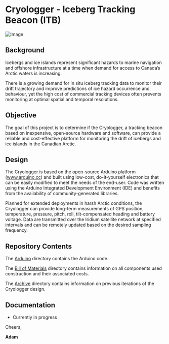 # Cryologger - Iceberg Tracking Beacon (ITB)
![Image](https://github.com/adamgarbo/Cryologger_Iceberg_Tracking_Beacon/blob/master/Archive/V2/Images/DSC_2436.JPG)

## Background
Icebergs and ice islands represent significant hazards to marine navigation and offshore infrastructure at a time when demand for access to Canada’s Arctic waters is increasing.

There is a growing demand for in situ iceberg tracking data to monitor their drift trajectory and improve predictions of ice hazard occurrence and behaviour, yet the high cost of commercial tracking devices often prevents monitoring at optimal spatial and temporal resolutions.

## Objective
The goal of this project is to determine if the Cryologger, a tracking beacon based on inexpensive, open-source hardware and software, can provide a reliable and cost-effective platform for monitoring the drift of icebergs and ice islands
in the Canadian Arctic.

## Design
The Cryologger is based on the open-source Arduino platform (www.arduino.cc) and built using low-cost, do-it-yourself electronics that can be easily modified to meet the needs of the end-user. Code was written using the Arduino Integrated Development Environment (IDE) and benefits from the availability of community-generated libraries.

Planned for extended deployments in harsh Arctic conditions, the Cryologger can provide long-term measurements of GPS position, temperature, pressure, pitch, roll, tilt-compensated heading and battery voltage. Data are transmitted over the Iridium satellite network at specified intervals and can be remotely updated based on the desired sampling frequency.

## Repository Contents
The [Arduino](https://github.com/adamgarbo/Cryologger_Iceberg_Tracking_Beacon/tree/master/Arduino) directory contains the Arduino code.

The [Bill of Materials](https://github.com/adamgarbo/Cryologger_Iceberg_Tracking_Beacon/tree/master/Bill%20of%20Materials) directory contains information on all components used construction and their associated costs.

The [Archive](https://github.com/adamgarbo/Cryologger_Iceberg_Tracking_Beacon/tree/master/Archive) directory contains information on previous iterations of the Cryologger design.

## Documentation
* Currently in progress

Cheers,

**Adam**
